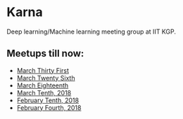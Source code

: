 # Karna
Deep learning/Machine learning meeting group at IIT KGP.

## Meetups till now:
- [March Thirty First]()
- [March Twenty Sixth]()
- [March Eighteenth]()
- [March Tenth, 2018]()
- [February Tenth, 2018](https://github.com/nishnik/Karna/blob/master/Minutes%20of%20the%20Meeting%20-%20February%2010th.MD)
- [February Fourth, 2018](https://github.com/nishnik/Karna/blob/master/Minutes%20of%20the%20Meeting%20-%20February%20fourth.MD)
